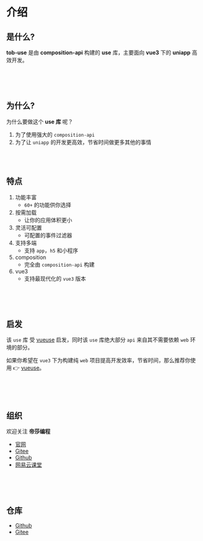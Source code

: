# 介绍

## 是什么?

**tob-use** 是由 **composition-api** 构建的 **use** 库，主要面向 **vue3** 下的 **uniapp** 高效开发。


<br />
<br />
<br />

## 为什么?

为什么要做这个 **use 库** 呢？

1. 为了使用强大的 `composition-api`
2. 为了让 `uniapp` 的开发更高效，节省时间做更多其他的事情


<br />
<br />


## 特点

1. 功能丰富 
   -  `60+` 的功能供你选择
2. 按需加载 
   -  让你的应用体积更小
3. 灵活可配置 
   -  可配置的事件过滤器
4. 支持多端 
   - 支持 `app`，`h5` 和小程序
5. composition 
   - 完全由 `composition-api` 构建
6. vue3 
   - 支持最现代化的 `vue3` 版本


<br />
<br />
<br />

## 启发

该 `use` 库 受 [vueuse](https://vueuse.org/) 启发，同时该 `use` 库绝大部分 `api` 来自其不需要依赖 `web` 环境的部分。

如果你希望在 `vue3` 下为构建纯 `web` 项目提高开发效率，节省时间，那么推荐你使用 👉 [vueuse](https://vueuse.org/)。

<br />
<br />
<br />

## 组织

欢迎关注 **帝莎编程**

- [官网](http://dishaxy.dishait.cn/)
- [Gitee](https://gitee.com/dishait)
- [Github](https://github.com/dishait)
- [网易云课堂](https://study.163.com/provider/480000001892585/index.htm?share=2&shareId=480000001892585)

<br />
<br />
<br />

## 仓库

- [Github](https://github.com/dishait/tob-use)
- [Gitee](https://gitee.com/dishait/tob-use)
